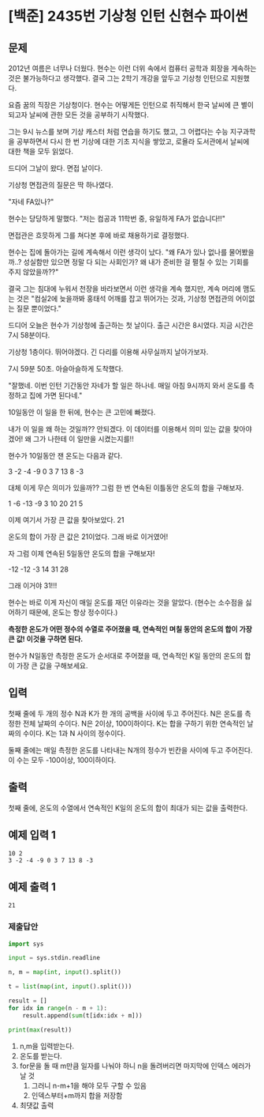 # [백준] 2435번 기상청 인턴 신현수 파이썬

## 문제

2012년 여름은 너무나 더웠다. 현수는 이런 더위 속에서 컴퓨터 공학과 회장을 게속하는 것은 불가능하다고 생각했다. 결국 그는 2학기 개강을 앞두고 기상청 인턴으로 지원했다.

요즘 꿈의 직장은 기상청이다. 현수는 어떻게든 인턴으로 취직해서 한국 날씨에 큰 별이 되고자 날씨에 관한 모든 것을 공부하기 시작했다.

그는 9시 뉴스를 보며 기상 캐스터 처럼 연습을 하기도 했고, 그 어렵다는 수능 지구과학을 공부하면서 다시 한 번 기상에 대한 기초 지식을 쌓았고, 로욜라 도서관에서 날씨에 대한 책을 모두 읽었다.

드디어 그날이 왔다. 면접 날이다.

기상청 면접관의 질문은 딱 하나였다. 

"자네 FA있나?"

현수는 당당하게 말했다. "저는 컴공과 11학번 중, 유일하게 FA가 없습니다!!"

면접관은 흐믓하게 그를 쳐다본 후에 바로 채용하기로 결정했다.

현수는 집에 돌아가는 길에 계속해서 이런 생각이 났다. "왜 FA가 있나 없나를 물어봤을까..? 성실함만 있으면 정말 다 되는 사회인가? 왜 내가 준비한 걸 펼칠 수 있는 기회를 주지 않았을까??"

결국 그는 침대에 누워서 천장을 바라보면서 이런 생각을 계속 했지만, 계속 머리에 맴도는 것은 "컴실2에 늦을까봐 홍태석 어깨를 잡고 뛰어가는 것과, 기상청 면접관의 어이없는 질문 뿐이었다."

드디어 오늘은 현수가 기상청에 출근하는 첫 날이다. 출근 시간은 8시였다. 지금 시간은 7시 58분이다.

기상청 1층이다. 뛰어야겠다. 긴 다리를 이용해 사무실까지 날아가보자.

7시 59분 50초. 아슬아슬하게 도착했다.

"잘했네. 이번 인턴 기간동안 자네가 할 일은 하나네. 매일 아침 9시까지 와서 온도를 측정하고 집에 가면 된다네."

10일동안 이 일을 한 뒤에, 현수는 큰 고민에 빠졌다. 

내가 이 일을 왜 하는 것일까?? 안되겠다. 이 데이터를 이용해서 의미 있는 값을 찾아야겠어! 왜 그가 나한테 이 일만을 시켰는지를!!

현수가 10일동안 잰 온도는 다음과 같다.

3 -2 -4 -9 0 3 7 13 8 -3

대체 이게 무슨 의미가 있을까?? 그럼 한 번 연속된 이틀동안 온도의 합을 구해보자.

1 -6 -13 -9 3 10 20 21 5

이제 여기서 가장 큰 값을 찾아보았다. 21

온도의 합이 가장 큰 값은 21이었다. 그래 바로 이거였어!

자 그럼 이제 연속된 5일동안 온도의 합을 구해보자!

-12 -12 -3 14 31 28

그래 이거야 31!!!

현수는 바로 이게 자신이 매일 온도를 재던 이유라는 것을 알았다. (현수는 소수점을 싫어하기 때문에, 온도는 항상 정수이다.)

**측정한 온도가 어떤 정수의 수열로 주어졌을 때, 연속적인 며칠 동안의 온도의 합이 가장 큰 값! 이것을 구하면 된다.**

현수가 N일동안 측정한 온도가 순서대로 주어졌을 때, 연속적인 K일 동안의 온도의 합이 가장 큰 값을 구해보세요.

## 입력

첫째 줄에 두 개의 정수 N과 K가 한 개의 공백을 사이에 두고 주어진다. N은 온도를 측정한 전체 날짜의 수이다. N은 2이상, 100이하이다. K는 합을 구하기 위한 연속적인 날짜의 수이다. K는 1과 N 사이의 정수이다. 

둘째 줄에는 매일 측정한 온도를 나타내는 N개의 정수가 빈칸을 사이에 두고 주어진다. 이 수는 모두 -100이상, 100이하이다.

## 출력

첫째 줄에, 온도의 수열에서 연속적인 K일의 온도의 합이 최대가 되는 값을 출력한다.

## 예제 입력 1 

```
10 2
3 -2 -4 -9 0 3 7 13 8 -3
```

## 예제 출력 1 

```
21
```

### 제출답안

```python
import sys

input = sys.stdin.readline

n, m = map(int, input().split())

t = list(map(int, input().split()))

result = []
for idx in range(n - m + 1):
    result.append(sum(t[idx:idx + m]))

print(max(result))
```

1. n,m을 입력받는다.
2. 온도를 받는다.
3. for문을 돌 때 m만큼 일자를 나눠야 하니 n을 돌려버리면 마지막에 인덱스 에러가 날 것
   1. 그러니 n-m+1을 해야 모두 구할 수 있음
   2. 인덱스부터+m까지 합을 저장함
4. 최댓값 출력